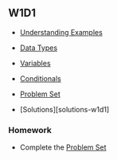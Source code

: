 ## W1D1

+ [Understanding Examples][understanding-examples]
+ [Data Types][data-types]
+ [Variables][variables]
+ [Conditionals][conditionals]


+ [Problem Set][problems-w1d1]
+ [Solutions][solutions-w1d1]

### Homework

+ Complete the [Problem Set][problems-w1d1]

[understanding-examples]: ./notes/understanding_examples.md
[data-types]: ./notes/data_types.md
[Variables]: ./notes/variables.md
[Conditionals]: ./notes/conditionals.md
[problems-w1d1]: ./problems/problems_w1d1.md
